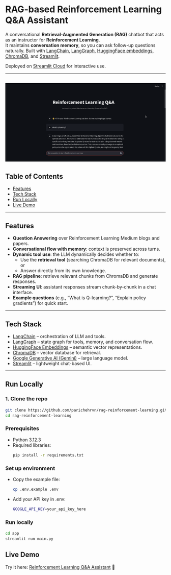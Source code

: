 # RAG-based Reinforcement Learning Q&A Assistant
A conversational **Retrieval-Augmented Generation (RAG)** chatbot that acts as an instructor for **Reinforcement Learning**.  
It maintains **conversation memory**, so you can ask follow-up questions naturally.
Built with [LangChain](https://github.com/langchain-ai/langchain), [LangGraph](https://github.com/langchain-ai/langgraph), [HuggingFace embeddings](https://huggingface.co/), [ChromaDB](https://www.trychroma.com/), and [Streamlit](https://streamlit.io/).

Deployed on [Streamlit Cloud](https://rag-reinforcement-learning.streamlit.app/) for interactive use.

---
![image](demo/demo.png)
---
## Table of Contents
- [Features](#introduction)
- [Tech Stack](...)
- [Run Locally](#Installation)
- [Live Demo](...)

---
## Features
- **Question Answering** over Reinforcement Learning Medium blogs and papers.
- **Conversational flow with memory**: context is preserved across turns.
- **Dynamic tool use**: the LLM dynamically decides whether to:
  - Use the **retrieval tool** (searching ChromaDB for relevant documents), or  
  - Answer directly from its own knowledge.
- **RAG pipeline**: retrieve relevant chunks from ChromaDB and generate responses.
- **Streaming UI**: assistant responses stream chunk-by-chunk in a chat interface.
- **Example questions** (e.g., “What is Q-learning?”, “Explain policy gradients”) for quick start.

---
## Tech Stack
- [LangChain](https://github.com/langchain-ai/langchain) – orchestration of LLM and tools.  
- [LangGraph](https://github.com/langchain-ai/langgraph) – state graph for tools, memory, and conversation flow.  
- [HuggingFace Embeddings](https://huggingface.co/sentence-transformers/all-MiniLM-L6-v2) – semantic vector representations.  
- [ChromaDB](https://www.trychroma.com/) – vector database for retrieval.  
- [Google Generative AI (Gemini)](https://ai.google/) – large language model.  
- [Streamlit](https://streamlit.io/) – lightweight chat-based UI.  

---
## Run Locally
### 1. Clone the repo
  ```bash
  git clone https://github.com/parichehrvn/rag-reinforcement-learning.git
  cd rag-reinforcement-learning
  ```

### Prerequisites
- Python 3.12.3
- Required libraries:
  ```bash
  pip install -r requirements.txt
  ```
  
### Set up environment
- Copy the example file:
  ```bash
  cp .env.example .env
  ```
- Add your API key in .env:
  ```bash
  GOOGLE_API_KEY=your_api_key_here
  ```

### Run locally
  ```bash
  cd app
  streamlit run main.py
  ```

## Live Demo
Try it here: [Reinforcement Learning Q&A Assistant](https://rag-reinforcement-learning.streamlit.app/) 🚀
